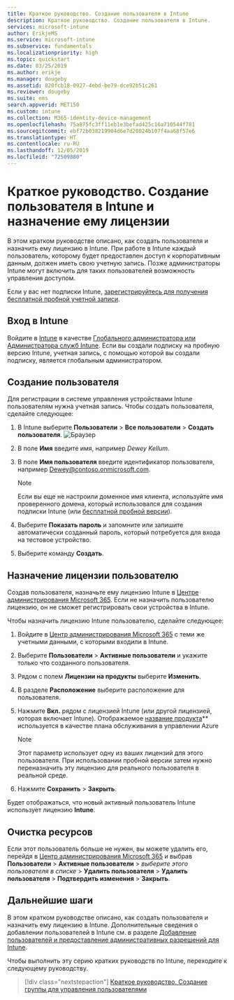 ```yaml
---
title: Краткое руководство. Создание пользователя в Intune
description: Краткое руководство. Создание пользователя в Intune.
services: microsoft-intune
author: ErikjeMS
ms.service: microsoft-intune
ms.subservice: fundamentals
ms.localizationpriority: high
ms.topic: quickstart
ms.date: 03/25/2019
ms.author: erikje
ms.manager: dougeby
ms.assetid: 820fcb18-0927-4ebd-be79-dce92b51c261
ms.reviewer: dougeby
ms.suite: ems
search.appverid: MET150
ms.custom: intune
ms.collection: M365-identity-device-management
ms.openlocfilehash: 75a875fc3ff11eb1e3befad425c16a710544f781
ms.sourcegitcommit: ebf72b038219904d6e7d20024b107f4aa68f57e6
ms.translationtype: HT
ms.contentlocale: ru-RU
ms.lasthandoff: 12/05/2019
ms.locfileid: "72509880"
---
```

# <a name="quickstart-create-a-user-in-intune-and-assign-them-a-license"></a>Краткое руководство. Создание пользователя в Intune и назначение ему лицензии

В этом кратком руководстве описано, как создать пользователя и назначить ему лицензию в Intune. При работе в Intune каждый пользователь, которому будет предоставлен доступ к корпоративным данным, должен иметь свою учетную запись. Позже администраторы Intune могут включить для таких пользователей возможность управления доступом.

Если у вас нет подписки Intune, [зарегистрируйтесь для получения бесплатной пробной учетной записи](free-trial-sign-up.md).

## <a name="sign-in-to-intune"></a>Вход в Intune

Войдите в [Intune](https://aka.ms/intuneportal) в качестве [Глобального администратора или Администратора служб Intune](users-add.md#types-of-administrators). Если вы создали подписку на пробную версию Intune, учетная запись, с помощью которой вы создали подписку, является глобальным администратором.

## <a name="create-a-user"></a>Создание пользователя

Для регистрации в системе управления устройствами Intune пользователям нужна учетная запись. Чтобы создать пользователя, сделайте следующее:

1. В Intune выберите **Пользователи**  >  **Все пользователи**  >  **Создать пользователя**.
![Браузер](./media/quickstart-create-user/create-user.png)
2. В поле **Имя** введите имя, например *Dewey Kellum*.
3. В поле **Имя пользователя** введите идентификатор пользователя, например Dewey@contoso.onmicrosoft.com.

    > [!NOTE]
    > Если вы еще не настроили доменное имя клиента, используйте имя проверенного домена, который использовался для создания подписки Intune (или [бесплатной пробной версии](free-trial-sign-up.md#sign-up-for-a-microsoft-intune-free-trial)). 

4. Выберите **Показать пароль** и запомните или запишите автоматически созданный пароль, который потребуется для входа на тестовое устройство.
5. Выберите команду **Создать**.

## <a name="assign-a-license-to-the-user"></a>Назначение лицензии пользователю

Создав пользователя, назначьте ему лицензию Intune в [Центре администрирования Microsoft 365](http://go.microsoft.com/fwlink/p/?LinkId=698854). Если не назначить пользователю лицензию, он не сможет регистрировать свои устройства в Intune. 

Чтобы назначить лицензию Intune пользователю, сделайте следующее:

1. Войдите в [Центр администрирования Microsoft 365](http://go.microsoft.com/fwlink/p/?LinkId=698854) с теми же учетными данными, с которыми входили в Intune.
2. Выберите **Пользователи** > **Активные пользователи** и укажите только что созданного пользователя.
3. Рядом с полем **Лицензии на продукты** выберите **Изменить**.
4. В разделе **Расположение** выберите расположение для пользователя.
5. Нажмите **Вкл.** рядом с лицензией Intune (или другой лицензией, которая включает Intune). Отображаемое [название продукта](https://docs.microsoft.com/azure/active-directory/users-groups-roles/licensing-service-plan-reference)** используется в качестве плана обслуживания в управлении Azure 

   > [!NOTE]
   > Этот параметр использует одну из ваших лицензий для этого пользователя. При использовании пробной версии затем нужно переназначить эту лицензию для реального пользователя в реальной среде.
6. Нажмите **Сохранить** > **Закрыть**.

Будет отображаться, что новый активный пользователь Intune использует лицензию **Intune**.

## <a name="clean-up-resources"></a>Очистка ресурсов

Если этот пользователь больше не нужен, вы можете удалить его, перейдя в [Центр администрирования Microsoft 365](http://go.microsoft.com/fwlink/p/?LinkId=698854) и выбрав **Пользователи** > **Активные пользователи** > *выберите этого пользователя в списке* > **Удалить пользователя** > **Удалить пользователя** > **Подтвердить изменения** > **Закрыть**.

## <a name="next-steps"></a>Дальнейшие шаги

В этом кратком руководстве описано, как создать пользователя и назначить ему лицензию в Intune. Дополнительные сведения о добавлении пользователей в Intune см. в разделе [Добавление пользователей и предоставление административных разрешений для Intune](users-add.md).

Чтобы выполнить эту серию кратких руководств по Intune, переходите к следующему руководству.

> [!div class="nextstepaction"]
> [Краткое руководство. Создание группы для управления пользователями](../quickstart-create-group.md)
